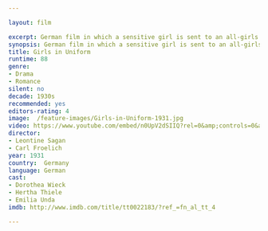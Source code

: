 ```yaml
---

layout: film

excerpt: German film in which a sensitive girl is sent to an all-girls boarding school and develops a romantic attachment to one of her teachers. One of the earliest narrative films to explicitly portray homosexuality.
synopsis: German film in which a sensitive girl is sent to an all-girls boarding school and develops a romantic attachment to one of her teachers. One of the earliest narrative films to explicitly portray homosexuality.
title: Girls in Uniform
runtime: 88
genre:
- Drama
- Romance
silent: no
decade: 1930s
recommended: yes
editors-rating: 4
image:  /feature-images/Girls-in-Uniform-1931.jpg
video: https://www.youtube.com/embed/n0UpV2dSIIQ?rel=0&amp;controls=0&amp;showinfo=0
director: 
- Leontine Sagan
- Carl Froelich  
year: 1931
country:  Germany
language: German 
cast:
- Dorothea Wieck
- Hertha Thiele
- Emilia Unda
imdb: http://www.imdb.com/title/tt0022183/?ref_=fn_al_tt_4

--- 
```


